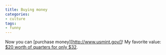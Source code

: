 ```yaml
---
title: Buying money
categories:
- culture
tags:
- funny
---
```


Now you can [purchase money][http://www.usmint.gov/]!  My favorite value: [$20 worth of quarters for only $32][2].

   [2]: http://catalog.usmint.gov/wcs/wcs_command/0,,cginame_a=ProductDisplay&querystring=prnbr;R36+prmenbr;1000+cgnbr;STMO+parentCategory;,00.html
